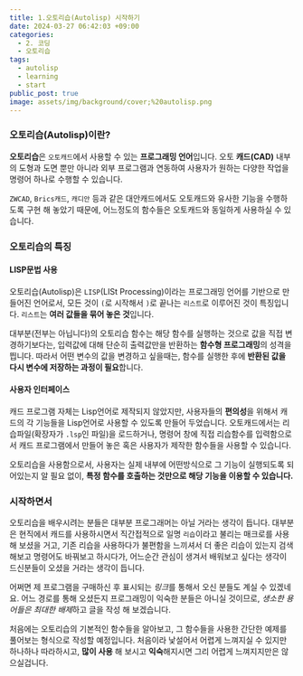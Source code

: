 ```yaml
---
title: 1.오토리습(Autolisp) 시작하기
date: 2024-03-27 06:42:03 +09:00
categories:
  - 2. 코딩
  - 오토리습
tags:
  - autolisp
  - learning
  - start
public_post: true
image: assets/img/background/cover;%20autolisp.png
---
```

### 오토리습(Autolisp)이란?
**오토리습**은 `오토캐드`에서 사용할 수 있는 **프로그래밍 언어**입니다. 오토 **캐드(CAD)** 내부의 도형과 도면 뿐만 아니라 외부 프로그램과 연동하여 사용자가 원하는 다양한 작업을 명령어 하나로 수행할 수 있습니다.

`ZWCAD`, `Brics캐드`, `캐디안` 등과 같은 대안캐드에서도 오토캐드와 유사한 기능을 수행하도록 구현 해 놓았기 때문에, 어느정도의 함수들은 오토캐드와 동일하게 사용하실 수 있습니다. 


### 오토리습의 특징

#### LISP문법 사용
오토리습(Autolisp)은 `LISP`(LISt Processing)이라는 프로그래밍 언어를 기반으로 만들어진 언어로서, 모든 것이 `(`로 시작해서 `)`로 끝나는 `리스트`로 이루어진 것이 특징입니다. `리스트`는 **여러 값들을 묶어 놓은 것**입니다.

대부분(전부는 아닙니다)의 오토리습 함수는 해당 함수를 실행하는 것으로 값을 직접 변경하기보다는, 입력값에 대해 단순히 출력값만을 반환하는 **함수형 프로그래밍**의 성격을 띕니다.
따라서 어떤 변수의 값을 변경하고 싶을때는, 함수를 실행한 후에 **반환된 값을 다시 변수에 저장하는 과정이 필요**합니다.

#### 사용자 인터페이스
캐드 프로그램 자체는 Lisp언어로 제작되지 않았지만, 사용자들의 **편의성**을 위해서 캐드의 각 기능들을 Lisp언어로 사용할 수 있도록 만들어 두었습니다.
오토캐드에서는 리습파일(확장자가 `.lsp`인 파일)을 로드하거나, 명령어 창에 직접 리습함수를 입력함으로서 캐드 프로그램에서 만들어 놓은 혹은 사용자가 제작한 함수들을 사용할 수 있습니다.

오토리습을 사용함으로서, 사용자는 실제 내부에 어떤방식으로 그 기능이 실행되도록 되어있는지 알 필요 없이, **특정 함수를 호출하는 것만으로 해당 기능을 이용할 수 있습니다.**


### 시작하면서
오토리습을 배우시려는 분들은 대부분 프로그래머는 아닐 거라는 생각이 듭니다.
대부분은 현직에서 캐드를 사용하시면서 직간접적으로 일명 `리습`이라고 불리는 매크로를 사용 해 보셨을 거고, 기존 리습을 사용하다가 불편함을 느끼셔서 더 좋은 리습이 있는지 검색해보고 명령어도 바꿔보고 하시다가, 어느순간 관심이 생겨서 배워보고 싶다는 생각이 드신분들이 오셨을 거라는 생각이 듭니다. 

어쩌면 제 프로그램을 구매하신 후 표시되는 *링크*를 통해서 오신 분들도 계실 수 있겠네요.
어느 경로를 통해 오셨든지 프로그래밍이 익숙한 분들은 아니실 것이므로, *생소한 용어들은 최대한 배제*하고 글을 작성 해 보겠습니다.

처음에는 오토리습의 기본적인 함수들을 알아보고, 그 함수들을 사용한 간단한 예제를 풀어보는 형식으로 작성할 예정입니다.
처음이라 낯설어서 어렵게 느껴지실 수 있지만 하나하나 따라하시고, **많이 사용** 해 보시고 **익숙**해지시면 그리 어렵게 느껴지지만은 않으실겁니다.